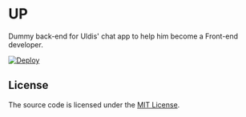 # UP

Dummy back-end for Uldis' chat app to help him become a Front-end developer.

[![Deploy][deploy.button]][deploy]

## License

The source code is licensed under the [MIT License][license].

[license]:https://raw.github.com/bulyshko/point/master/LICENSE
[deploy.button]:https://www.herokucdn.com/deploy/button.svg
[deploy]:https://heroku.com/deploy
